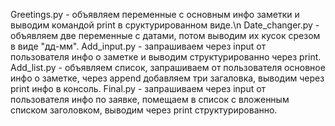 Greetings.py - объявляем переменные с основным инфо заметки и выводим командой print в сруктурированном виде.\n
Date_changer.py - объявляем две переменные с датами, потом выводим их кусок срезом в виде "дд-мм".
Add_input.py - запрашиваем через input от пользователя инфо о заметке и выводим структурированно через print.
Add_list.py - объявляем список, запрашиваем от пользователя основное инфо о заметке, через append добавляем три загаловка, выводим через print инфо в консоль.
Final.py - запрашиваем через input от пользователя инфо по заявке, помещаем в список с вложенным списком заголовком, выводим через print структурированно.

